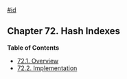 [#id](#HASH-INDEX)

## Chapter 72. Hash Indexes

**Table of Contents**

- [72.1. Overview](hash-intro)
- [72.2. Implementation](hash-implementation)

